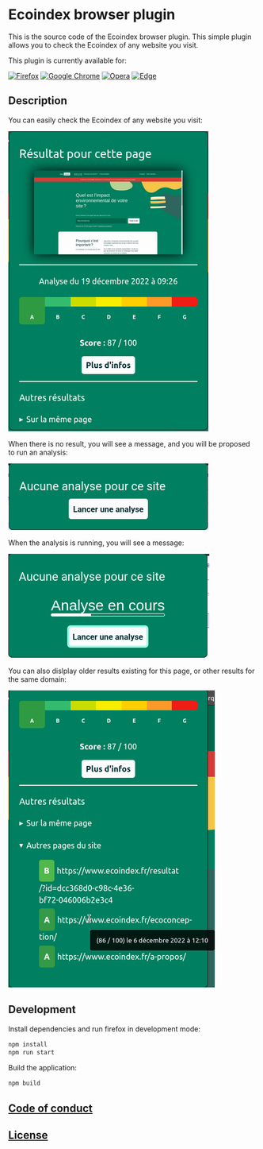 # Ecoindex browser plugin

This is the source code of the Ecoindex browser plugin.
This simple plugin allows you to check the Ecoindex of any website you visit.

This plugin is currently available for:

[![Firefox](https://img.shields.io/badge/Firefox-FF7139?style=for-the-badge&logo=Firefox-Browser&logoColor=white)](https://addons.mozilla.org/fr/firefox/addon/ecoindex-fr/)
[![Google Chrome](https://img.shields.io/badge/Google%20Chrome-4285F4?style=for-the-badge&logo=GoogleChrome&logoColor=white)](https://chrome.google.com/webstore/detail/ecoindexfr/apeadjelacokohnkfclnhjlihklpclmp)
[![Opera](https://img.shields.io/badge/Opera-FF1B2D?style=for-the-badge&logo=Opera&logoColor=white)](https://addons.opera.com/fr/extensions/details/ecoindexfr/)
[![Edge](https://img.shields.io/badge/Edge-0078D7?style=for-the-badge&logo=Microsoft-edge&logoColor=white)](https://microsoftedge.microsoft.com/addons/detail/ecoindexfr/fioadgdggjngcpbeilfgacmddamnhnah)

## Description

You can easily check the Ecoindex of any website you visit:

![simple-result](doc/images/simple-result.png)

When there is no result, you will see a message, and you will be proposed to run an analysis:

![no-result](doc/images/no-result.png)

When the analysis is running, you will see a message:

![run-analysis](doc/images/run-analysis.png)

You can also dislplay older results existing for this page, or other results for the same domain:

![other-results](doc/images/other-results.png)

## Development

Install dependencies and run firefox in development mode:

```bash
npm install
npm run start
```

Build the application:

```bash
npm build
```

## [Code of conduct](CODE_OF_CONDUCT.md)

## [License](LICENSE.md)

